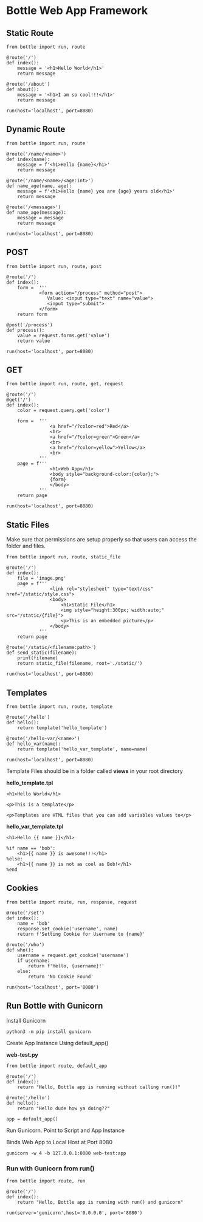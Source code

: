 # Bottle Web App Framework

## Static Route

```
from bottle import run, route

@route('/')
def index():
    message = '<h1>Hello World</h1>'
    return message

@route('/about')
def about():
    message = '<h1>I am so cool!!!</h1>'
    return message

run(host='localhost', port=8080)
```

## Dynamic Route

```
from bottle import run, route

@route('/name/<name>')
def index(name):
    message = f'<h1>Hello {name}</h1>'
    return message

@route('/name/<name>/<age:int>')
def name_age(name, age):
    message = f'<h1>Hello {name} you are {age} years old</h1>'
    return message

@route('/<message>')
def name_age(message):
    message = message
    return message

run(host='localhost', port=8080)
```

## POST
```
from bottle import run, route, post

@route('/')
def index():
    form =  '''
            <form action="/process" method="post">
               Value: <input type="text" name="value">
               <input type="submit">
            </form>
    return form

@post('/process')
def process():
    value = request.forms.get('value')
    return value

run(host='localhost', port=8080)
```

## GET

```
from bottle import run, route, get, request

@route('/')
@get('/')
def index():
    color = request.query.get('color')

    form =  '''
                <a href="/?color=red">Red</a>
                <br>
                <a href="/?color=green">Green</a>
                <br>
                <a href="/?color=yellow">Yellow</a>
                <br>
            '''
    page = f'''
                <h1>Web App</h1>
                <body style="background-color:{color};">
                {form}
                </body>
            '''
    return page

run(host='localhost', port=8080)
```

## Static Files

Make sure that permissions are setup properly so that users can access the folder and files. 

```
from bottle import run, route, static_file

@route('/')
def index():
    file = 'image.png'
    page = f'''
                <link rel="stylesheet" type="text/css" href="/static/style.css">
                <body>
                    <h1>Static File</h1>
                    <img style="height:300px; width:auto;" src="/static/{file}">
                    <p>This is an embedded picture</p>
                </body>
            '''
    return page

@route('/static/<filename:path>')
def send_static(filename):
    print(filename)
    return static_file(filename, root='./static/')

run(host='localhost', port=8080)
```


## Templates

```
from bottle import run, route, template

@route('/hello')
def hello():
    return template('hello_template')

@route('/hello-var/<name>')
def hello_var(name):
    return template('hello_var_template', name=name)

run(host='localhost', port=8080)
```

Template Files should be in a folder called **views** in your root directory

**hello_template.tpl**
```
<h1>Hello World</h1>

<p>This is a template</p>

<p>Templates are HTML files that you can add variables values to</p>
```

**hello_var_template.tpl**
```
<h1>Hello {{ name }}</h1>

%if name == 'bob':
    <h1>{{ name }} is awesome!!!</h1>
%else:
    <h1>{{ name }} is not as cool as Bob!</h1>
%end
```

## Cookies

```
from bottle import route, run, response, request 

@route('/set')
def index():
    name = 'bob'
    response.set_cookie('username', name)
    return f'Setting Cookie for Username to {name}'

@route('/who')
def who():
    username = request.get_cookie('username')
    if username:
        return f'Hello, {username}!'
    else:
        return 'No Cookie Found'

run(host='localhost', port='8080')
```

## Run Bottle with Gunicorn

Install Gunicorn
```
python3 -m pip install gunicorn
```

Create App Instance Using default_app()

**web-test.py**
```
from bottle import route, default_app

@route('/')
def index():
    return "Hello, Bottle app is running without calling run()!"

@route('/hello')
def hello():
    return "Hello dude how ya doing??"

app = default_app()
```

Run Gunicorn. Point to Script and App Instance

Binds Web App to Local Host at Port 8080
```
gunicorn -w 4 -b 127.0.0.1:8080 web-test:app
```

### Run with Gunicorn from run()
```
from bottle import route, run

@route('/')
def index():
    return "Hello, Bottle app is running with run() and gunicorn"

run(server='gunicorn',host='0.0.0.0', port='8080')
```


